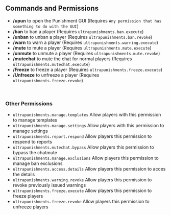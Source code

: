 ## Commands and Permissions


* **/upun** to open the Punishment GUI
  (Requires ``Any permission that has something to do with the GUI``)
* **/ban** to ban a player
  (Requires ``ultrapunishments.ban.execute``)
* **/unban** to unban a player
  (Requires ``ultrapunishments.ban.revoke``)
* **/warn** to warn a player
  (Requires ``ultrapunishments.warning.execute``)
* **/mute** to mute a player
  (Requires ``ultrapunishments.mute.execute``)
* **/unmute** to unmute a player
  (Requires ``ultrapunishments.mute.revoke``)
* **/mutechat** to mute the chat for normal players
  (Requires ``ultrapunishments.mutechat.execute``)
* **/Freeze** to freeze a player
  (Requires ``ultrapunishments.freeze.execute``)
* **/Unfreeze** to unfreeze a player
  (Requires ``ultrapunishments.freeze.revoke``)
<br />

### Other Permissions
* ``ultrapunishments.manage.templates``
  Allow players with this permission to manage templates
* ``ultrapunishments.manage.settings``
  Allow players with this permission to manage settings
* ``ultrapunishments.report.respond``
  Allow players this permission to respend to reports 
* ``ultrapunishments.mutechat.bypass``
  Allow players this permission to bypass the chatmute
* ``ultrapunishments.manage.exclusions``
  Allow players this permission to manage ban exclusions
* ``ultrapunishments.access.details``
  Allow players this permission to acces the details
* ``ultrapunishments.warning.revoke``
  Allow players this permission to revoke previously issued warnings
* ``ultrapunishments.freeze.execute``
  Allow players this permission to freeze players
* ``ultrapunishments.freeze.revoke``
  Allow players this permission to unfreeze players

<br />

